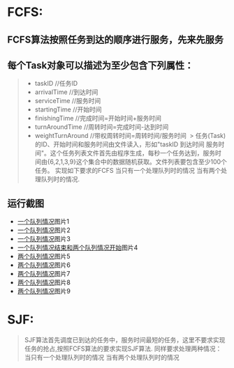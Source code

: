 # FCFS:
## FCFS算法按照任务到达的顺序进行服务，先来先服务 
## 每个Task对象可以描述为至少包含下列属性： 
> * taskID //任务ID 
> * arrivalTime //到达时间 
> * serviceTime //服务时间 
> * startingTime //开始时间 
> * finishingTime //完成时间=开始时间+服务时间 
> * turnAroundTime //周转时间=完成时间-达到时间 
> * weightTurnAround //带权周转时间=周转时间/服务时间 
>  > 任务(Task)的ID、开始时间和服务时间由文件读入，形如"taskID 到达时间 服务时间"。这个任务列表文件首先由程序生成，每秒一个任务达到，服务时间由{6,2,1,3,9}这个集合中的数据随机获取。文件列表要包含至少100个任务。 实现如下要求的FCFS 当只有一个处理队列时的情况 当有两个处理队列时的情况.
## 运行截图
* [一个队列情况](/MyProject/JavaPractice3/fcfs_img/p1.png)图片1
* [一个队列情况](/MyProject/JavaPractice3/fcfs_img/p2.png)图片2
* [一个队列情况](/MyProject/JavaPractice3/fcfs_img/p3.png)图片3
* [一个队列情况结束和两个队列情况开始](/MyProject/JavaPractice3/fcfs_img/p4.png)图片4
* [两个队列情况](/MyProject/JavaPractice3/fcfs_img/p5.png)图片5
* [两个队列情况](/MyProject/JavaPractice3/fcfs_img/p6.png)图片6
* [两个队列情况](/MyProject/JavaPractice3/fcfs_img/p7.png)图片7
* [两个队列情况](/MyProject/JavaPractice3/fcfs_img/p8.png)图片8
* [两个队列情况](/MyProject/JavaPractice3/fcfs_img/p9.png)图片9
# SJF:
> SJF算法首先调度已到达的任务中，服务时间最短的任务，这里不要求实现任务的抢占,按照FCFS算法的要求实现SJF算法. 同样要求处理两种情况： 当只有一个处理队列时的情况 当有两个处理队列时的情况
